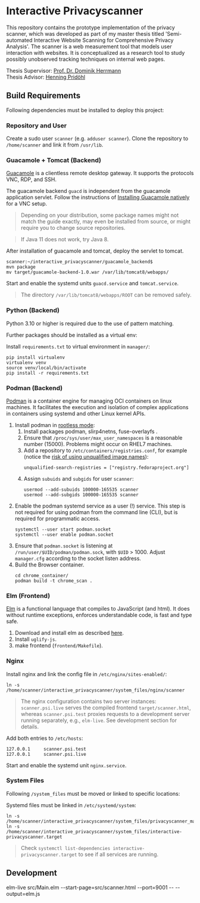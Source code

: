# Interactive Privacyscanner

This repository contains the prototype implementation of the privacy scanner, which was developed as part of my master thesis titled 'Semi-automated Interactive Website Scanning for Comprehensive Privacy Analysis'.
The scanner is a web measurement tool that models user interaction with websites.
It is conceptualized as a research tool to study possibly unobserved tracking techniques on internal web pages.

Thesis Supervisor: [Prof. Dr. Dominik Herrmann](https://www.uni-bamberg.de/psi/team/dominik-herrmann/)  
Thesis Advisor: [Henning Pridöhl](https://www.uni-bamberg.de/psi/team/henning-pridoehl/)



## Build Requirements

Following dependencies must be installed to deploy this project:

### Repository and User

Create a sudo user `scanner` (e.g. `adduser scanner`).
Clone the repository to `/home/scanner` and link it from `/usr/lib`.

### Guacamole + Tomcat (Backend)

[Guacamole](https://guacamole.apache.org/) is a clientless remote desktop gateway.
It supports the protocols VNC, RDP, and SSH.

The guacamole backend `guacd` is independent from the guacamole application servlet.
Follow the instructions of [Installing Guacamole natively](https://guacamole.apache.org/doc/gug/installing-guacamole.html) for a VNC setup.

> Depending on your distribution, some package names might not match the guide exactly, may even be installed from source, or might require you to change source repositories.


> If Java 11 does not work, try Java 8.

After installation of guacamole and tomcat, deploy the servlet to tomcat.

```
scanner:~/interactive_privacyscanner/guacamole_backend$
mvn package
mv target/guacamole-backend-1.0.war /var/lib/tomcat8/webapps/
```

Start and enable the systemd units `guacd.service` and `tomcat.service`.

> The directory `/var/lib/tomcat8/webapps/ROOT` can be removed safely.

### Python (Backend)

Python 3.10 or higher is required due to the use of pattern matching.

Further packages should be installed as a virtual env:

Install `requirements.txt` to virtual environment in `manager/`:
```
pip install virtualenv
virtualenv venv
source venv/local/bin/activate
pip install -r requirements.txt
```

### Podman (Backend)

[Podman](https://podman.io/) is a container engine for managing OCI containers on linux machines.
It facilitates the execution and isolation of complex applications in containers using systemd and other Linux kernel APIs.

1. Install podman in [rootless mode](https://github.com/containers/podman/blob/main/docs/tutorials/rootless_tutorial.md):
    1. Install packages podman, slirp4netns, fuse-overlayfs .
    2. Ensure that `/proc/sys/user/max_user_namespaces` is a reasonable number (15000). Problems might occur on RHEL7 machines.
    3. Add a repository to `/etc/containers/registries.conf`, for example (notice the [risk of using unqualified image names](https://github.com/containers/image/blob/main/docs/containers-registries.conf.5.md#note-risk-of-using-unqualified-image-names)):
        ```
        unqualified-search-registries = ["registry.fedoraproject.org"]
        ```
    4. Assign `subuids` and `subgids` for user `scanner`:
        ```
        usermod --add-subuids 100000-165535 scanner
        usermod --add-subgids 100000-165535 scanner
        ```
2. Enable the podman systemd service as a user (!) service. This step is not required for using podman from the command line (CLI), but is required for programmatic access.
    ```
    systemctl --user start podman.socket
    systemctl --user enable podman.socket
    ```
3. Ensure that `podman.socket` is listening at `/run/user/$UID/podman/podman.sock`, with `$UID` > 1000. Adjust `manager.cfg` according to the socket listen address.
4. Build the Browser container.
    ```
    cd chrome_container/
    podman build -t chrome_scan .
    ```

### Elm (Frontend)

[Elm](https://elm-lang.org/) is a functional language that compiles to JavaScript (and html).
It does without runtime exceptions, enforces understandable code, is fast and type safe.

1. Download and install elm as described [here](https://guide.elm-lang.org/install/elm.html).
2. Install `uglify-js`.
3. make frontend (`frontend/Makefile`).

### Nginx

Install nginx and link the config file in `/etc/nginx/sites-enabled/`:

```
ln -s /home/scanner/interactive_privacyscanner/system_files/nginx/scanner
```

> The nginx configuration contains two server instances:
> `scanner.psi.live` serves the compiled frontend `target/scanner.html`, whereas `scanner.psi.test` proxies requests to a development server running separately, e.g., `elm-live`.
> See development section for details.

Add both entries to `/etc/hosts`:

```
127.0.0.1     scanner.psi.test
127.0.0.1     scanner.psi.live
```

Start and enable the systemd unit `nginx.service`.

### System Files

Following `/system_files` must be moved or linked to specific locations:

Systemd files must be linked in `/etc/systemd/system`:

```
ln -s /home/scanner/interactive_privacyscanner/system_files/privacyscanner_manager.service
ln -s /home/scanner/interactive_privacyscanner/system_files/interactive-privacyscanner.target
```

> Check `systemctl list-dependencies interactive-privacyscanner.target` to see if all services are running.

## Development

elm-live src/Main.elm --start-page=src/scanner.html --port=9001 -- --output=elm.js


